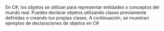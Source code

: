En C#, los objetos se utilizan para representar entidades o conceptos del mundo real. Puedes declarar objetos utilizando clases previamente definidas o creando tus propias clases. A continuación, se muestran ejemplos de declaraciones de objetos en C#